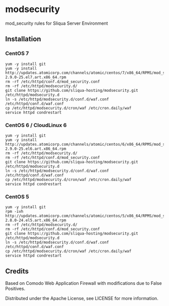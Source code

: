 # modsecurity
mod_security rules for Sliqua Server Environment

## Installation

### CentOS 7
```
yum -y install git
yum -y install http://updates.atomicorp.com/channels/atomic/centos/7/x86_64/RPMS/mod_security-2.9.0-25.el7.art.x86_64.rpm
rm -rf /etc/httpd/conf.d/mod_security.conf
rm -rf /etc/httpd/modsecurity.d/
git clone https://github.com/sliqua-hosting/modsecurity.git /etc/httpd/modsecurity.d
ln -s /etc/httpd/modsecurity.d/conf.d/waf.conf /etc/httpd/conf.d/waf.conf
cp /etc/httpd/modsecurity.d/cron/waf /etc/cron.daily/waf
service httpd condrestart
```

### CentOS 6 / CloudLinux 6
```
yum -y install git
yum -y install http://updates.atomicorp.com/channels/atomic/centos/6/x86_64/RPMS/mod_security-2.9.0-25.el6.art.x86_64.rpm
rm -rf /etc/httpd/modsecurity.d/
rm -rf /etc/httpd/conf.d/mod_security.conf
git clone https://github.com/sliqua-hosting/modsecurity.git /etc/httpd/modsecurity.d
ln -s /etc/httpd/modsecurity.d/conf.d/waf.conf /etc/httpd/conf.d/waf.conf
cp /etc/httpd/modsecurity.d/cron/waf /etc/cron.daily/waf 
service httpd condrestart
```

### CentOS 5
```
yum -y install git
rpm -ivh http://updates.atomicorp.com/channels/atomic/centos/5/x86_64/RPMS/mod_security-2.8.0-24.el5.art.x86_64.rpm
rm -rf /etc/httpd/modsecurity.d/
rm -rf /etc/httpd/conf.d/mod_security.conf
git clone https://github.com/sliqua-hosting/modsecurity.git /etc/httpd/modsecurity.d
ln -s /etc/httpd/modsecurity.d/conf.d/waf.conf /etc/httpd/conf.d/waf.conf
cp /etc/httpd/modsecurity.d/cron/waf /etc/cron.daily/waf 
service httpd condrestart
```

## Credits
Based on Comodo Web Application Firewall with modifications due to False Positives.

Distributed under the Apache License, see LICENSE for more information.
